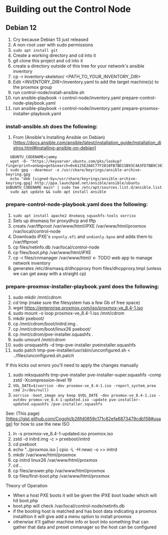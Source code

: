 # Building out the Control Node

## Debian 12
1. Cry because Debian 13 just released
1. A non-root user with sudo permissions
1. `sudo apt install git`
1. Create a working directory and cd into it
1. git clone this project and cd into it
1. create a directory outside of this tree for your network's ansible inventory
1. cp -r inventory-skeleton/ <PATH_TO_YOUR_INVENTORY_DIR> 
1. Edit <INVENTORY_DIR>/inventory.yaml to add the target machine(s) to the proxmox group
1. run control-node/install-ansible.sh
1. run ansible-playbook -i control-node/inventory.yaml prepare-control-node-playbook.yaml
1. run ansible-playbook -i control-node/inventory.yaml prepare-proxmox-installer-playbook.yaml

### install-ansible.sh does the following:
1. From (Ansible's Installing Ansible on Debian)[https://docs.ansible.com/ansible/latest/installation_guide/installation_distros.html#installing-ansible-on-debian]
```
  UBUNTU_CODENAME=jammy
  wget -O- "https://keyserver.ubuntu.com/pks/lookup?fingerprint=on&op=get&search=0x6125E2A8C77F2818FB7BD15B93C4A3FD7BB9C367" | sudo gpg --dearmour -o /usr/share/keyrings/ansible-archive-keyring.gpg
  echo "deb [signed-by=/usr/share/keyrings/ansible-archive-keyring.gpg] http://ppa.launchpad.net/ansible/ansible/ubuntu $UBUNTU_CODENAME main" | sudo tee /etc/apt/sources.list.d/ansible.list
  sudo apt update && sudo apt install ansible
```

### prepare-control-node-playbook.yaml does the following: 
1. `sudo apt install apache2 dnsmasq squashfs-tools xorriso`
1. Sets up dnsmasq for proxydhcp and tftp
1. creats /var/tftproot /var/www/html/iPXE /var/www/html/proxmox /var/local/control-node
1. Downloads iPXE's `snponly.efi` and `undionly.kpxe` and adds them to /var/tftproot
1. cp files/netinfo.db /var/local/control-node
1. cp files/boot.php /var/www/html/iPXE
1. cp -r files/cnmanager /var/www/html/ <- TODO web app to manage network inventory
1. generates /etc/dnsmasq.d/dhcpproxy from files/dhcpproxy.tmpl (unless we can get away with a straight cp)

### prepare-proxmox-installer-playbook.yaml does the following:
1. sudo mkdir /mnt/cdrom
1. cd tmp  (make sure the filesystem has a few Gb of free space)
1. wget https://enterprise.proxmox.com/iso/proxmox-ve_8.4-1.iso
1. sudo mount -o loop proxmox-ve_8.4-1.iso /mnt/cdrom
1. mkdir pxeboot/
1. cp /mnt/cdrom/boot/initrd.img .
1. cp /mnt/cdrom/boot/linux26 pxeboot/
1. cp /mnt/cdrom/pve-installer.squashfs .
1. sudo umount /mnt/cdrom
1. sudo unsquashfs -d tmp-pve-installer pveinstaller.squashfs
1. sudo patch tmp-pve-installer/usr/sbin/unconfigured.sh < ../files/unconfigured.sh.patch

If this kicks out errors you'll need to apply the changes manually 

1. sudo mksquashfs tmp-pve-installer pve-installer-super.squashfs -comp zstd -Xcompression-level 19
1. `VOL_DATE=$(xorriso -dev proxmox-ve_8.4-1.iso -report_system_area cmd 2>/dev/null)`
1. `xorriso -boot_image any keep $VOL_DATE -dev proxmox-ve_8.4-1.iso -outdev promox-ve_8.4-1-updated.iso -update pve-installer-updated.squashfs /pve-installer.squashfs`

See: (This page)[https://gist.github.com/Cogohi/b26fd0859c171c82efa6873479cdb158#usage] for how to use the new ISO

1. ln -s proxmox-ve_8.4-1-updated.iso proxmox.iso
1. zstd -d initrd.img -c > prxeboot/initrd
1. cd pxeboot
1. echo "../proxmox.iso | cpio -L -H newc -o >> initrd
1. mkdir /var/www/html/proxmox
1. cp initrd linux26 /var/www/html/proxmox
1. cd ..
1. cp files/answer.php /var/www/html/proxmox
1. cp files/first-boot.php /var/www/html/proxmox

Theory of Operation
* When a host PXE boots it will be given the iPXE boot loader which will hit boot.php
* boot.php will check /var/local/control-node/netinfo.db
* if the booting host is matched and has boot data indicating a proxmox installtion it will give add a menu option to install proxmox
* otherwise it'll gather machine info or boot into something that can gather that data and preset cnmanager so the host can be configured
